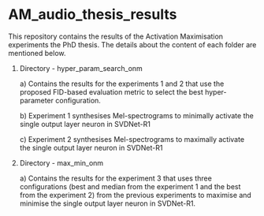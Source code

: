 # AM_audio_thesis_results

This repository contains the results of the Activation Maximisation experiments the PhD thesis. The details about the content of each folder are mentioned below.

1. Directory - hyper_param_search_onm
   
   a) Contains the results for the experiments 1 and 2 that use the proposed FID-based evaluation metric to select the best hyper-parameter configuration.
   
   b) Experiment 1 synthesises Mel-spectrograms to minimally activate the single output layer neuron in SVDNet-R1
   
   c) Experiment 2 synthesises Mel-spectrograms to maximally activate the single output layer neuron in SVDNet-R1

2. Directory - max_min_onm
   
   a) Contains the results for the experiment 3 that uses three configurations (best and median from the experiment 1 and the best from the experiment 2) from the previous experiments to maximise and minimise the single output layer neuron in SVDNet-R1. 
